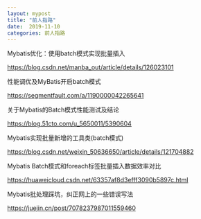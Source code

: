 ```yaml
---
layout: mypost
title: "前人指路"
date:  2019-11-10
categories: 前人指路
---
```


Mybatis优化：使用batch模式实现批量插入

https://blog.csdn.net/manba_out/article/details/126023101





性能调优及MyBatis开启batch模式

https://segmentfault.com/a/1190000042265641





关于Mybatis的Batch模式性能测试及结论

https://blog.51cto.com/u_5650011/5390604



Mybatis实现批量新增的工具类(batch模式)

https://blog.csdn.net/weixin_50636650/article/details/121704882





Mybatis Batch模式和foreach标签批量插入数据效率对比

https://huaweicloud.csdn.net/63357af8d3efff3090b5897c.html







Mybatis批处理踩坑，纠正网上的一些错误写法

https://juejin.cn/post/7078237987011559460
